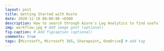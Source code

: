 ```yaml
---
layout: post
title: Getting Started with Kusto
date: 2020-12-10 00:00:00 +0300
description: How to search through Azure's Log Analytics to find useful data
img: workflow.jpg # Add image post (optional)
fig-caption: # Add figcaption (optional)
comments: true
tags: [Microsoft, Microsoft 365, Sharepoint, OneDrive] # add tag
---
```




